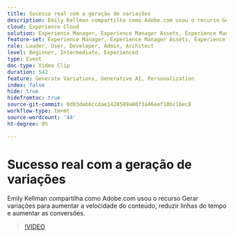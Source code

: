 ```yaml
---
title: Sucesso real com a geração de variações
description: Emily Kellman compartilha como Adobe.com usou o recurso Gerar variações para aumentar a velocidade do conteúdo, reduzir linhas do tempo e aumentar as conversões.
cloud: Experience Cloud
solution: Experience Manager, Experience Manager Assets, Experience Manager Forms, Experience Manager Sites, Sensei
feature-set: Experience Manager, Experience Manager Assets, Experience Manager Forms, Experience Manager Sites
role: Leader, User, Developer, Admin, Architect
level: Beginner, Intermediate, Experienced
type: Event
doc-type: Video Clip
duration: 542
feature: Generate Variations, Generative AI, Personalization
index: false
hide: true
hidefromtoc: true
source-git-commit: 0d93dab6ccdae1420589a00f3a46eef10bc16ec8
workflow-type: tm+mt
source-wordcount: '44'
ht-degree: 0%

---
```



# Sucesso real com a geração de variações

Emily Kellman compartilha como Adobe.com usou o recurso Gerar variações para aumentar a velocidade do conteúdo, reduzir linhas do tempo e aumentar as conversões.

>[!VIDEO](https://video.tv.adobe.com/v/3462709/?learn=on&enablevpops&captions=por_br)
